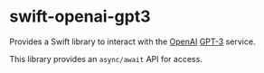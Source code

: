 # swift-openai-gpt3

Provides a Swift library to interact with the [OpenAI](https://openai.com) [GPT-3](https://beta.openai.com/) service.

This library provides an `async/await` API for access.
